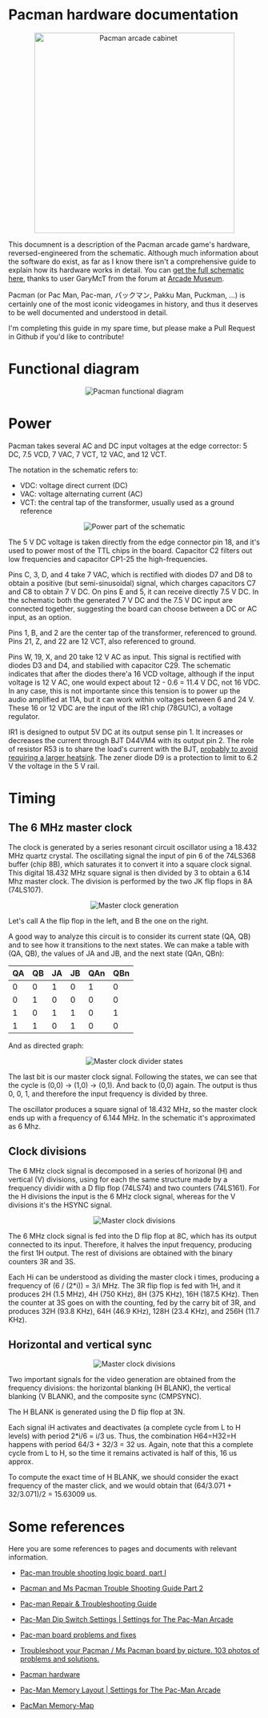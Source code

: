 
# Pacman hardware documentation

<p align="center"><img src="images/cabinet.jpg" width="400" alt="Pacman arcade cabinet"/></p>

This documnent is a description of the Pacman arcade game's hardware, reversed-engineered from the schematic.
Although much information about the software do exist, as far as I know there isn't a comprehensive guide to explain how its hardware works in detail. You can [get the full schematic here](assets/pacman_logic_board_b_schematic.jpg), thanks to user GaryMcT from the forum at [Arcade Museum](arcade-museum.com).

Pacman (or Pac Man, Pac-man, パックマン, Pakku Man, Puckman, ...)  is certainly one of the most iconic videogames in history, and thus it deserves to be well documented and understood in detail.

I'm completing this guide in my spare time, but please make a Pull Request in Github if you'd like to contribute!

# Functional diagram

<p align="center"><img src="images/diagrams/functional.svg" alt="Pacman functional diagram"/></p>

# Power

Pacman takes several AC and DC input voltages at the edge corrector: 5 DC, 7.5 VCD, 7 VAC, 7 VCT, 12 VAC, and 12 VCT.

The notation in the schematic refers to:

* VDC: voltage direct current (DC)
* VAC: voltage alternating current (AC)
* VCT: the central tap of the transformer, usually used as a ground reference

<p align="center"><img src="images/power/power.png" alt="Power part of the schematic"/></p>

The 5 V DC voltage is taken directly from the edge connector pin 18, and it's used to power most of the TTL chips in the board. Capacitor C2 filters out low frequencies and capacitor CP1-25 the high-frequencies.

Pins C, 3, D, and 4 take 7 VAC, which is rectified with diodes D7 and D8 to obtain a positive (but semi-sinusoidal) signal, which charges capacitors C7 and C8 to obtain 7 V DC. On pins E and 5, it can receive directly 7.5 V DC. In the schematic both the generated 7 V DC and the 7.5 V DC input are connected together, suggesting the board can choose between a DC or AC input, as an option.

Pins 1, B, and 2 are the center tap of the transformer, referenced to ground. Pins 21, Z, and 22 are 12 VCT, also referenced to ground.

Pins W, 19, X, and 20 take 12 V AC as input. This signal is rectified with diodes D3 and D4, and stabilied with capacitor C29. The schematic indicates that after the diodes there'a 16 VCD voltage, although if the input voltage is 12 V AC, one would expect about 12 - 0.6 = 11.4 V DC, not 16 VDC. In any case, this is not importante since this tension is to power up the audio amplified at 11A, but it can work within voltages between 6 and 24 V. These 16 or 12 VDC are the input of the IR1 chip (78GU1C), a voltage regulator.

IR1 is designed to output 5V DC at its output sense pin 1. It increases or decreases the current through BJT D44VM4 with its output pin 2. The role of resistor R53 is to share the load's current with the BJT,  [probably to avoid requiring a larger heatsink](https://electronics.stackexchange.com/questions/458315/can-someone-explain-the-purpose-of-r53-in-this-old-linear-power-supply-circuit). The zener diode D9 is a protection to limit to 6.2 V the voltage in the 5 V rail.

# Timing

## The 6 MHz master clock
The clock is generated by a series resonant circuit oscillator using a 18.432 MHz quartz crystal.
The oscillating signal the input of pin 6 of the 74LS368 buffer (chip 8B), which saturates it to convert it into a square clock signal. This digital 18.432 MHz square signal is then divided by 3 to obtain a 6.14 Mhz master clock. The division is performed by the two JK flip flops in 8A (74LS107).

<p align="center"><img src="images/master_clock/master_clock.png" alt="Master clock generation"/></p>

Let's call A the flip flop in the left, and B the one on the right.

A good way to analyze this circuit is to consider its current state (QA, QB) and to see how it transitions to the next states. We can make a table with (QA, QB), the values of JA and JB, and the next state (QAn, QBn):

|QA|QB|JA|JB|QAn|QBn|
|-|-|-|-|-|-|
|0|0|1|0|1|0|
|0|1|0|0|0|0|
|1|0|1|1|0|1|
|1|1|0|1|0|0|

And as directed graph:

<p align="center"><img src="images/master_clock/diagram.svg" alt="Master clock divider states"/></p>

The last bit is our master clock signal.
Following the states, we can see that the cycle is (0,0) &rarr; (1,0) &rarr; (0,1). And back to (0,0) again.
The output is thus 0, 0, 1, and therefore the input frequency is divided by three.

The oscillator produces a square signal of 18.432 MHz, so the master clock ends up with a frequency of 6.144 MHz. In the schematic it's approximated as 6 Mhz.

## Clock divisions
The 6 MHz clock signal is decomposed in a series of horizonal (H) and vertical (V) divisions, using for each the same structure made by a frequency dividir with a D flip flop (74LS74) and two counters (74LS161). For the H divisions the input is the 6 MHz clock signal, whereas for the V divisions it's the HSYNC signal.

<p align="center"><img src="images/master_clock/divisions.png" alt="Master clock divisions"/></p>

The 6 MHz clock signal is fed into the D flip flop at 8C, which has its output connected to its input. Therefore, it halves the input frequency, producing the first 1H output. The rest of divisions are obtained with the binary counters 3R and 3S.

Each Hi can be understood as dividing the master clock i times, producing a frequency of (6 / (2*i)) = 3/i MHz. The 3R flip flop is fed with 1H, and it produces 2H (1.5 MHz), 4H (750 KHz), 8H (375 KHz), 16H (187.5 KHz).
Then the counter at 3S goes on with the counting, fed by the carry bit of 3R, and produces 32H (93.8 KHz), 64H (46.9 KHz), 128H (23.4 KHz), and 256H (11.7 KHz).

## Horizontal and vertical sync

<p align="center"><img src="images/master_clock/syncs.png" alt="Master clock divisions"/></p>

Two important signals for the video generation are obtained from the frequency divisions: the horizontal blanking (H BLANK), the vertical blanking (V BLANK), and the composite sync (CMPSYNC).

The H BLANK is generated using the D flip flop at 3N.

Each signal iH activates and deactivates (a complete cycle from L to H levels) with period 2*i/6 = i/3 us.
Thus, the combination H64=H32=H happens with period 64/3 + 32/3 = 32 us. Again, note that this a complete cycle from L to H, so the time it remains activated is half of this, 16 us approx.

To compute the exact time of H BLANK, we should consider the exact frequency of the master click, and we would obtain that (64/3.071 + 32/3.071)/2 = 15.63009 us.






# Some references
Here you are some references to pages and documents with relevant information.

* [Pac-man trouble shooting logic board, part I](https://www.arcade-museum.com/manuals-videogames/P/Pacman-Troubleshooting-Guide-Part1.pdf)

* [Pacman and Ms Pacman Trouble Shooting Guide Part 2](https://www.arcade-museum.com/manuals-videogames/P/Pacman-Mspacman-Troubleshooting-Guide-Part2.pdf)
 
* [Pac-man Repair & Troubleshooting Guide](https://lawnmowerman.rotheblog.com)

* [Pac-Man Dip Switch Settings | Settings for The Pac-Man Arcade](https://classicgaming.cc/classics/pac-man/tech-dip-switch-settings)

* [Pac-man board problems and fixes](https://www.mikesarcade.com/arcade/pacfix.html)

* [Troubleshoot your Pacman / Ms Pacman board by picture.
103 photos of problems and solutions.](https://www.mikesarcade.com/arcade/pactrouble.html)

* [Pacman hardware](https://walkofmind.com/programming/pie/hardware.htm)

* [Pac-Man Memory Layout | Settings for The Pac-Man Arcade](https://classicgaming.cc/classics/pac-man/tech-memory-layout)

* [PacMan Memory-Map](www.euro-arcade.de/files/pacman_mm/pacman_mm.htm)




